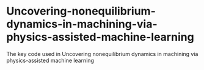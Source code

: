 # Uncovering-nonequilibrium-dynamics-in-machining-via-physics-assisted-machine-learning
The key code used in Uncovering nonequilibrium dynamics in machining via physics-assisted machine learning
